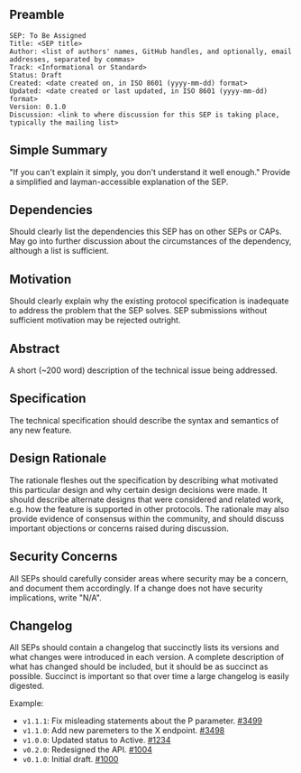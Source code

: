 ## Preamble

```
SEP: To Be Assigned
Title: <SEP title>
Author: <list of authors' names, GitHub handles, and optionally, email addresses, separated by commas>
Track: <Informational or Standard>
Status: Draft
Created: <date created on, in ISO 8601 (yyyy-mm-dd) format>
Updated: <date created or last updated, in ISO 8601 (yyyy-mm-dd) format>
Version: 0.1.0
Discussion: <link to where discussion for this SEP is taking place, typically the mailing list>
```

## Simple Summary
"If you can't explain it simply, you don't understand it well enough." Provide a simplified and
layman-accessible explanation of the SEP.

## Dependencies
Should clearly list the dependencies this SEP has on other SEPs or CAPs. May go into further
discussion about the circumstances of the dependency, although a list is sufficient.

## Motivation
Should clearly explain why the existing protocol specification is inadequate to address the problem
that the SEP solves. SEP submissions without sufficient motivation may be rejected outright.

## Abstract
A short (~200 word) description of the technical issue being addressed.

## Specification
The technical specification should describe the syntax and semantics of any new feature.

## Design Rationale
The rationale fleshes out the specification by describing what motivated this particular design and
why certain design decisions were made. It should describe alternate designs that were
considered and related work, e.g. how the feature is supported in other protocols. The rationale
may also provide evidence of consensus within the community, and should discuss important
objections or concerns raised during discussion.

## Security Concerns
All SEPs should carefully consider areas where security may be a concern, and document them
accordingly. If a change does not have security implications, write "N/A".

## Changelog
All SEPs should contain a changelog that succinctly lists its versions and what changes were introduced in each version. A complete description of what has changed should be included, but it should be as succinct as possible. Succinct is important so that over time a large changelog is easily digested.

Example:

- `v1.1.1`: Fix misleading statements about the P parameter. [#3499](https://github.com/stellar/stellar-protocol/pulls/3499)
- `v1.1.0`: Add new paremeters to the X endpoint. [#3498](https://github.com/stellar/stellar-protocol/pulls/3498)
- `v1.0.0`: Updated status to Active. [#1234](https://github.com/stellar/stellar-protocol/pulls/1234)
- `v0.2.0`: Redesigned the API. [#1004](https://github.com/stellar/stellar-protocol/pulls/1004)
- `v0.1.0`: Initial draft. [#1000](https://github.com/stellar/stellar-protocol/pulls/1000)
